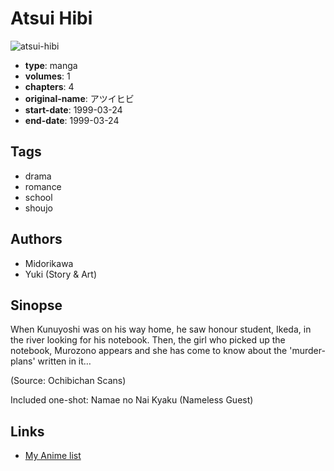 # Atsui Hibi

![atsui-hibi](https://cdn.myanimelist.net/images/manga/3/177888.jpg)

-   **type**: manga
-   **volumes**: 1
-   **chapters**: 4
-   **original-name**: アツイヒビ
-   **start-date**: 1999-03-24
-   **end-date**: 1999-03-24

## Tags

-   drama
-   romance
-   school
-   shoujo

## Authors

-   Midorikawa
-   Yuki (Story & Art)

## Sinopse

When Kunuyoshi was on his way home, he saw honour student, Ikeda, in the river looking for his notebook. Then, the girl who picked up the notebook, Murozono appears and she has come to know about the 'murder-plans' written in it…

(Source: Ochibichan Scans)

Included one-shot: Namae no Nai Kyaku (Nameless Guest)

## Links

-   [My Anime list](https://myanimelist.net/manga/4573/Atsui_Hibi)
